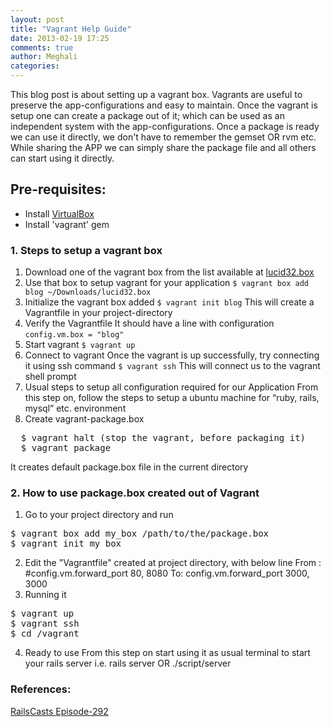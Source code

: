 ```yaml
---
layout: post
title: "Vagrant Help Guide"
date: 2013-02-19 17:25
comments: true
author: Meghali
categories: 
---
```

This blog post is about setting up a vagrant box. Vagrants are useful to preserve the app-configurations 
and easy to maintain. Once the vagrant is setup one can create a package out of it; which can be used as 
an independent system with the app-configurations.
Once a package is ready we can use it directly, we don't have to remember the gemset OR rvm etc.
While sharing the APP we can simply share the package file and all others can start using it directly.

## Pre-requisites:
- Install [VirtualBox](http://www.macupdate.com/app/mac/24801/virtualbox)
- Install 'vagrant' gem

### 1. Steps to setup a vagrant box
1. Download one of the vagrant box from the list available at [lucid32.box](http://files.vagrantup.com/lucid32.box)
2. Use that box to setup vagrant for your application 
  `$ vagrant box add blog ~/Downloads/lucid32.box`
3. Initialize the vagrant box added
`$ vagrant init blog`
This will create a Vagrantfile in your project-directory
4. Verify the Vagrantfile 
It should have a line with configuration ` config.vm.box = "blog" ` 
5. Start vagrant
  `$ vagrant up`
6. Connect to vagrant
Once the vagrant is up successfully, try connecting it using ssh command 
  `$ vagrant ssh`
This will connect us to the vagrant shell prompt
7. Usual steps to setup all configuration required for our Application
From this step on, follow the steps to setup a ubuntu machine for “ruby, rails, mysql” etc. environment
8. Create vagrant-package.box
<pre>
  $ vagrant halt (stop the vagrant, before packaging it)
  $ vagrant package
</pre>
It creates default package.box file in the current directory

<!-- more -->

### 2. How to use package.box created out of Vagrant
  1) Go to your project directory and run
<pre>
$ vagrant box add my_box /path/to/the/package.box
$ vagrant init my_box
</pre>
  2) Edit the "Vagrantfile" created at project directory, with below line 
    From : #config.vm.forward_port 80, 8080
    To: config.vm.forward_port 3000, 3000
  3) Running it
<pre>
$ vagrant up
$ vagrant ssh
$ cd /vagrant
</pre>
  4) Ready to use
From this step on start using it as usual terminal to start your rails server 
i.e. rails server OR ./script/server

### References:
[RailsCasts Episode-292](http://railscasts.com/episodes/292-virtual-machines-with-vagrant)
